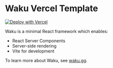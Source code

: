 # Waku Vercel Template

[![Deploy with Vercel](https://vercel.com/button)](https://vercel.com/new/clone?repository-url=https%3A%2F%2Fgithub.com%2Fhimself65%2Fwaku-vercel-template)

Waku is a minimal React framework which enables:

- React Server Components
- Server-side rendering
- Vite for development

To learn more about Waku, see [waku.gg](https://waku.gg).
